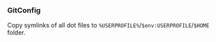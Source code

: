 ### GitConfig

Copy symlinks of all dot files to `%USERPROFILE%`/`$env:USERPROFILE`/`$HOME` folder. 